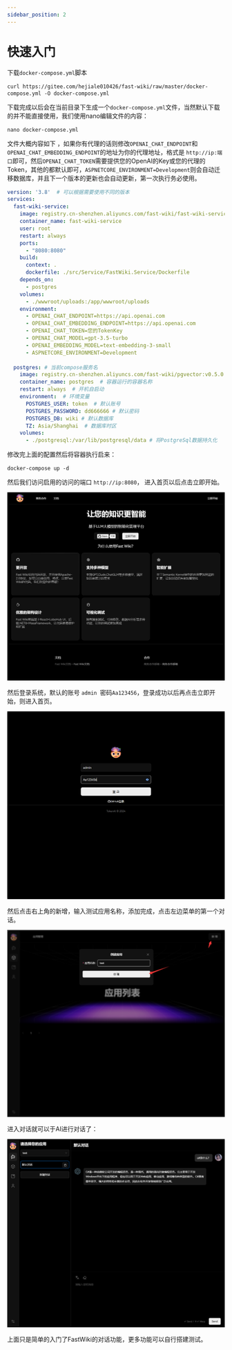 ```yaml
---
sidebar_position: 2
---
```


# 快速入门

下载`docker-compose.yml`脚本

```shell
curl https://gitee.com/hejiale010426/fast-wiki/raw/master/docker-compose.yml -O docker-compose.yml
```

下载完成以后会在当前目录下生成一个`docker-compose.yml`文件，当然默认下载的并不能直接使用，我们使用nano编辑文件的内容：

```shell
nano docker-compose.yml
```

文件大概内容如下 ，如果你有代理的话则修改`OPENAI_CHAT_ENDPOINT`和`OPENAI_CHAT_EMBEDDING_ENDPOINT`的地址为你的代理地址，格式是 `http://ip:端口`即可，然后`OPENAI_CHAT_TOKEN`需要提供您的OpenAI的Key或您的代理的Token，其他的都默认即可，`ASPNETCORE_ENVIRONMENT=Development`则会自动迁移数据库，并且下一个版本的更新也会自动更新，第一次执行务必使用。

```yml
version: '3.8'  # 可以根据需要使用不同的版本
services:
  fast-wiki-service:
    image: registry.cn-shenzhen.aliyuncs.com/fast-wiki/fast-wiki-service
    container_name: fast-wiki-service
    user: root
    restart: always
    ports:
      - "8080:8080"
    build: 
      context: .
      dockerfile: ./src/Service/FastWiki.Service/Dockerfile
    depends_on:
      - postgres
    volumes:
      - ./wwwroot/uploads:/app/wwwroot/uploads
    environment:
      - OPENAI_CHAT_ENDPOINT=https://api.openai.com
      - OPENAI_CHAT_EMBEDDING_ENDPOINT=https://api.openai.com
      - OPENAI_CHAT_TOKEN=您的TokenKey
      - OPENAI_CHAT_MODEL=gpt-3.5-turbo
      - OPENAI_EMBEDDING_MODEL=text-embedding-3-small
      - ASPNETCORE_ENVIRONMENT=Development

  postgres: # 当前compose服务名
    image: registry.cn-shenzhen.aliyuncs.com/fast-wiki/pgvector:v0.5.0 # 拉取的数据库镜像
    container_name: postgres  # 容器运行的容器名称
    restart: always  # 开机自启动
    environment:  # 环境变量
      POSTGRES_USER: token  # 默认账号
      POSTGRES_PASSWORD: dd666666 # 默认密码
      POSTGRES_DB: wiki # 默认数据库
      TZ: Asia/Shanghai  # 数据库时区
    volumes:
      - ./postgresql:/var/lib/postgresql/data # 将PostgreSql数据持久化
```

修改完上面的配置然后将容器执行启来：

```
docker-compose up -d
```

然后我们访问启用的访问的端口 `http://ip:8080`， 进入首页以后点击立即开始。

![image-20240314012829413](./img/introduction-0001.png)

然后登录系统，默认的账号 `admin `密码`Aa123456`，登录成功以后再点击立即开始，则进入首页。

![image-20240314012901080](./img/introduction-0002.png)

然后点击右上角的新增，输入测试应用名称，添加完成，点击左边菜单的第一个对话。

![image-20240314013011591](./img/introduction-0003.png)

进入对话就可以于AI进行对话了：

![image-20240314013117535](./img/introduction-0004.png)

上面只是简单的入门了FastWiki的对话功能，更多功能可以自行搭建测试。
